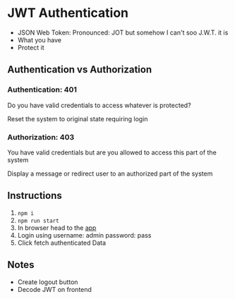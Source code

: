 # JWT Authentication

- JSON Web Token: Pronounced: JOT but somehow I can't soo J.W.T. it is
- What you have
- Protect it

## Authentication vs Authorization

### Authentication: 401

Do you have valid credentials to access whatever is protected?

Reset the system to original state requiring login

### Authorization: 403

You have valid credentials but are you allowed to access this part of the system

Display a message or redirect user to an authorized part of the system

## Instructions

1. `npm i`
1. `npm run start`
1. In browser head to the [app](http://localhost:3000)
1. Login using username: admin password: pass
1. Click fetch authenticated Data

## Notes

- Create logout button
- Decode JWT on frontend
